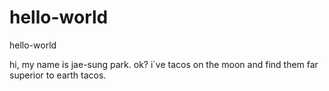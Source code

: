 # hello-world
hello-world


hi, my name is jae-sung park. ok? i`ve tacos on the moon and find them far superior to earth tacos.
